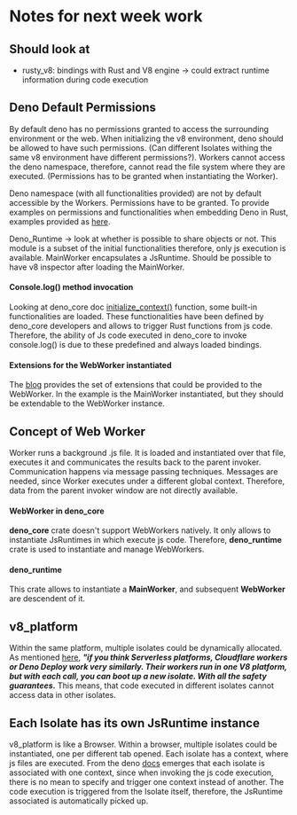# Notes for next week work

## Should look at
- rusty_v8: bindings with Rust and V8 engine -> could extract runtime information during code execution


## Deno Default Permissions
By default deno has no permissions granted to access the surrounding environment or the web. When initializing the v8 environment, 
deno should be allowed to have such permissions. (Can different Isolates withing the same v8 environment have different permissions?).
Workers cannot access the deno namespace, therefore, cannot read the file system where they are executed. (Permissions has to be granted
when instantiating the Worker).

Deno namespace (with all functionalities provided) are not by default accessible by the Workers. Permissions have to be granted.
To provide examples on permissions and functionalities when embedding Deno in Rust, examples provided as [here](https://deno.land/manual/runtime/workers).

Deno_Runtime -> look at whether is possible to share objects or not. This module is a subset of the initial functionalities
    therefore, only js execution is available. MainWorker encapsulates a JsRuntime. 
    Should be possible to have v8 inspector after loading the MainWorker. 

#### Console.log() method invocation
Looking at deno_core doc [initialize_context()](https://github.com/denoland/deno/blob/main/core/bindings.rs) function, some
built-in functionalities are loaded. These functionalities have been defined by deno_core developers and allows to trigger 
Rust functions from js code.
Therefore, the ability of Js code executed in deno_core to invoke console.log() is due to these predefined and always loaded bindings.

#### Extensions for the WebWorker instantiated
The [blog](https://fettblog.eu/dissecting-deno/) provides the set of extensions that could be provided to the WebWorker.
In the example is the MainWorker instantiated, but they should be extendable to the WebWorker instance.

## Concept of Web Worker
Worker runs a background .js file. It is loaded and instantiated over that file, executes it and communicates the results
back to the parent invoker. 
Communication happens via message passing techniques. Messages are needed, since Worker executes under a different global context.
Therefore, data from the parent invoker window are not directly available.

#### WebWorker in deno_core
**deno_core** crate doesn't support WebWorkers natively. It only allows to instantiate JsRuntimes in which execute js code.
Therefore, **deno_runtime** crate is used to instantiate and manage WebWorkers.

#### deno_runtime
This crate allows to instantiate a **MainWorker**, and subsequent **WebWorker** are descendent of it.

## v8_platform 
Within the same platform, multiple isolates could be dynamically allocated.
As mentioned [here](https://fettblog.eu/dissecting-deno/), ***"if you think Serverless platforms, Cloudflare workers or 
Deno Deploy work very similarly. Their workers run in one V8 platform, but with each call, you can boot up a new isolate. 
With all the safety guarantees.***
This means, that code executed in different isolates cannot access data in other isolates.

## Each Isolate has its own JsRuntime instance
v8_platform is like a Browser. Within a browser, multiple isolates could be instantiated, one per different tab opened.
Each isolate has a context, where js files are executed. From the deno [docs](https://denolib.gitbook.io/guide/advanced/interaction-with-v8)
emerges that each isolate is associated with one context, since when invoking the js code execution, there is no mean to 
specify and trigger one context instead of another. The code execution is triggered from the Isolate itself, therefore, 
the JsRuntime associated is automatically picked up.


